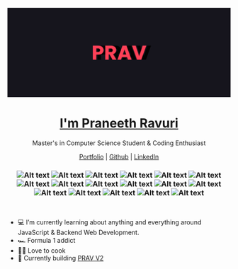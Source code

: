 <p align="center">
  <a href="https://prav.dev/" target=_blank><img src="./banner.png" /></a>
</p>

<p align="center"> 
  <h1 align="center"><a href="https://prav.dev/" target=_blank>I'm Praneeth Ravuri</a></h1>
  <p align="center"> Master's in Computer Science Student & Coding Enthusiast</p>
</p>

<p align="center">
  <a href="https://prav.dev/" target=_blank>Portfolio</a> | 
  <a href="https://github.com/praneethravuri" target=_blank>Github</a> |
  <a href="https://www.linkedin.com/in/praneeth-ravuri2500/" target=_blank>LinkedIn</a>
</p>

<h3 align="center">
<img alt="Alt text" src="https://img.shields.io/badge/Vue.js-4FC08D.svg?style=for-the-badge&logo=vuedotjs&logoColor=white"/>
<img alt="Alt text" src="https://img.shields.io/badge/Sass-CC6699.svg?style=for-the-badge&logo=Sass&logoColor=white"/>
<img alt="Alt text" src="https://img.shields.io/badge/JavaScript-F7DF1E.svg?style=for-the-badge&logo=JavaScript&logoColor=black"/>
<img alt="Alt text" src="https://img.shields.io/badge/Bootstrap-7952B3.svg?style=for-the-badge&logo=Bootstrap&logoColor=white"/>
<img alt="Alt text" src="https://img.shields.io/badge/Python-3776AB.svg?style=for-the-badge&logo=Python&logoColor=white"/>
<img alt="Alt text" src="https://img.shields.io/badge/MongoDB-47A248.svg?style=for-the-badge&logo=MongoDB&logoColor=white"/>
<img alt="Alt text" src="https://img.shields.io/badge/Express-000000.svg?style=for-the-badge&logo=Express&logoColor=white"/>
<img alt="Alt text" src="https://img.shields.io/badge/jQuery-0769AD.svg?style=for-the-badge&logo=jQuery&logoColor=white"/>
<img alt="Alt text" src="https://img.shields.io/badge/npm-CB3837.svg?style=for-the-badge&logo=npm&logoColor=white"/>
<img alt="Alt text" src="https://img.shields.io/badge/Node.js-339933.svg?style=for-the-badge&logo=nodedotjs&logoColor=white"/>
<img alt="Alt text" src="https://img.shields.io/badge/Jupyter-F37626.svg?style=for-the-badge&logo=Jupyter&logoColor=white"/>
<img alt="Alt text" src="https://img.shields.io/badge/C-A8B9CC.svg?style=for-the-badge&logo=C&logoColor=black"/>
<img alt="Alt text" src="https://img.shields.io/badge/HTML5-E34F26.svg?style=for-the-badge&logo=HTML5&logoColor=white"/>
<img alt="Alt text" src="https://img.shields.io/badge/JSON-000000.svg?style=for-the-badge&logo=JSON&logoColor=white"/>
<img alt="Alt text" src="https://img.shields.io/badge/CSS3-1572B6.svg?style=for-the-badge&logo=CSS3&logoColor=white"/>
<img alt="Alt text" src="https://img.shields.io/badge/Flask-000000.svg?style=for-the-badge&logo=Flask&logoColor=white"/>
<img alt="Alt text" src="https://img.shields.io/badge/Selenium-43B02A.svg?style=for-the-badge&logo=Selenium&logoColor=white"/>
</h3>

<br />

- :computer: I’m currently learning about anything and everything around JavaScript & Backend Web Development.
- :racing_car: Formula 1 addict
- :man_cook: Love to cook
- :construction: Currently building [PRAV V2](https://github.com/praneethravuri/PRAV-V2)

